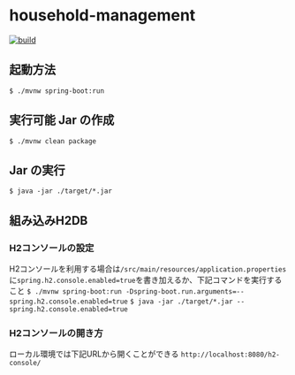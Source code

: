# household-management
[![build](https://github.com/TakuyaFukumura/household-management/actions/workflows/build.yml/badge.svg)](https://github.com/TakuyaFukumura/household-management/actions/workflows/build.yml?query=branch:main)
## 起動方法
`$ ./mvnw spring-boot:run`
## 実行可能 Jar の作成
`$ ./mvnw clean package`
## Jar の実行
`$ java -jar ./target/*.jar`
## 組み込みH2DB
### H2コンソールの設定
H2コンソールを利用する場合は`/src/main/resources/application.properties`に`spring.h2.console.enabled=true`を書き加えるか、下記コマンドを実行すること
`$ ./mvnw spring-boot:run -Dspring-boot.run.arguments=--spring.h2.console.enabled=true`
`$ java -jar ./target/*.jar --spring.h2.console.enabled=true`
### H2コンソールの開き方
ローカル環境では下記URLから開くことができる
`http://localhost:8080/h2-console/`
